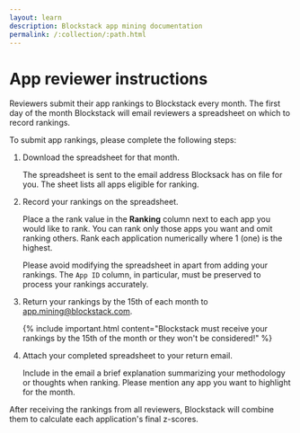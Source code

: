 ```yaml
---
layout: learn
description: Blockstack app mining documentation
permalink: /:collection/:path.html
---
```

# App reviewer instructions

Reviewers submit their app rankings to Blockstack every month. The first day of
the month Blockstack will email reviewers a spreadsheet on which to record rankings.

To submit app rankings, please complete the following steps:

1. Download the spreadsheet for that month.

    The spreadsheet is sent to the email address Blocksack has on file for you. The sheet lists all apps eligible for ranking.

2. Record your rankings on the spreadsheet.

    Place a the rank value in the **Ranking** column next to each app you would
    like to rank. You can rank only those apps you want and omit ranking others.
    Rank each application numerically where 1 (one) is the highest.

    Please avoid modifying the spreadsheet in apart from adding your rankings.
    The `App ID` column, in particular, must be preserved to process your rankings
    accurately.

3. Return your rankings by the 15th of each month to <app.mining@blockstack.com>.

   {% include important.html content="Blockstack must receive your rankings by the 15th of the month or they won't be considered!" %}

4. Attach your completed spreadsheet to your return email.

   Include in the email a brief explanation summarizing your methodology or
   thoughts when ranking. Please mention any app you want to highlight for the
   month.

After receiving the rankings from all reviewers, Blockstack will combine them to calculate each application's final z-scores.  
